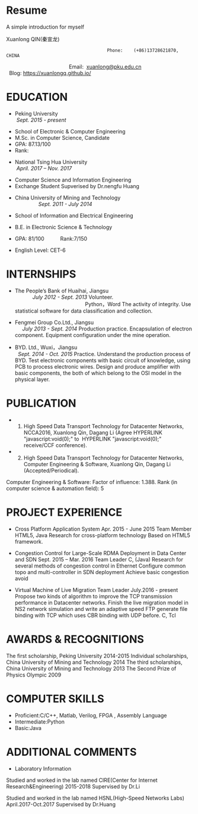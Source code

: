 # Resume
A simple introduction for myself

Xuanlong QIN(秦宣龙)

                                          Phone:    (+86)13728621870, CHINA
                                            Email:  <xuanlong@pku.edu.cn>
                                               Blog: https://xuanlongq.github.io/

# EDUCATION
* Peking University                                                                                          *Sept. 2015 - present*
- School of Electronic & Computer Engineering
- M.Sc. in Computer Science, Candidate
- GPA: 87.13/100
- Rank:

* National Tsing Hua University                                                                          *April. 2017 – Nov. 2017*
- Computer Science and Information Engineering
- Exchange Student  Supverised by Dr.nengfu Huang

* China University of Mining and Technology                                                                 *Sept. 2011 - July 2014*
- School of Information and Electrical  Engineering
- B.E. in Electronic Science & Technology
- GPA: 81/100            Rank:7/150

- English Level: CET-6    

# INTERNSHIPS
* The People’s Bank of Huaihai, Jiangsu                                                                     *July 2012 - Sept. 2013*
Volunteer.                                                                                                        Python，Word
The activity of integrity.
Use statistical software for data classification and collection.
 
* Fengmei Group Co.Ltd., Jiangsu                                                                          *July 2013 - Sept. 2014*
Production practice. 
Encapsulation of electron component. 
Equipment configuration under the mine operation.

* BYD. Ltd., Wuxi，Jiangsu                                                                                 *Sept. 2014 - Oct. 2015*
Practice.
Understand the production process of BYD.
Test electronic components with basic circuit of knowledge, using PCB to process electronic wires.
Design and produce amplifier with basic components, the both of which belong to the OSI model in the physical layer.

# PUBLICATION

* 1. High Speed Data Transport Technology for Datacenter Networks, NCCA2016, Xuanlong Qin, Dagang Li (Agree  HYPERLINK "javascript:void(0);" to  HYPERLINK "javascript:void(0);" receive/CCF conference).

* 2. High Speed Data Transport Technology for Datacenter Networks, Computer Engineering & Software, Xuanlong Qin, Dagang Li (Accepted/Periodical). 

Computer Engineering & Software: Factor of influence: 1.388. 
Rank (in computer science & automation field): 5

# PROJECT EXPERIENCE

* Cross Platform Application System
Apr. 2015 - June 2015
Team Member
HTML5, Java
Research for cross-platform technology
Based on HTML5 framework. 

* Congestion Control for Large-Scale RDMA Deployment in Data Center and SDN 
Sept. 2015 – Mar. 2016
Team Leader
C, (Java)
Research for several methods of congestion control in Ethernet
Configure common topo and multi-controller in SDN deployment
Achieve basic congestion avoid  

* Virtual Machine of Live Migration
Team Leader                                                                                                                    July.2016 - present
Propose two kinds of algorithm to improve the TCP transmission performance in Datacenter networks.
Finish the live migration model in NS2 network simulation and write an adaptive speed FTP generate file binding with TCP which uses CBR binding with UDP before.                                                C, Tcl
                                                                  

# AWARDS & RECOGNITIONS

The first scholarship, Peking University                                                                             2014-2015 
Individual scholarships, China University of Mining and Technology                                                        2014
The third scholarships,  China University of Mining and Technology                                                        2013
The Second Prize of Physics Olympic                                                                                       2009



# COMPUTER SKILLS
* Proficient:C/C++,  Matlab, Verilog,  FPGA , Assembly Language
* Intermediate:Python
* Basic:Java

# ADDITIONAL COMMENTS
* Laboratory Information

Studied and worked in the lab named CIRE(Center for Internet Research&Engineering)         2015-2018 Supervised by Dr.Li

Studied and worked in the lab named HSNL(High-Speed Networks Labs)             April.2017-Oct.2017 Supervised by Dr.Huang
